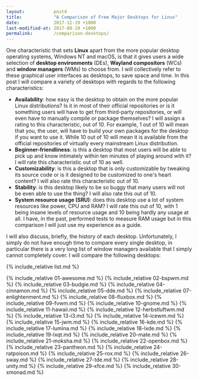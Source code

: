 ```yaml
---
layout:           post4
title:            "A Comparison of Free Major Desktops for Linux"
date:             2017-12-19 +1000
last-modified-at: 2017-09-19 +1000
permalink:        /comparison-desktops/
---
```


One characteristic that sets **Linux** apart from the more popular desktop operating systems, Windows NT and macOS, is that it gives users a wide selection of **desktop environments** (DEs), **Wayland compositors** (WCs) and **window managers** (WMs) to choose from. I will collectively refer to these graphical user interfaces as desktops, to save space and time. In this post I will compare a variety of desktops with regards to the following characteristics:

* **Availability**: how easy is the desktop to obtain on the more popular Linux distributions? Is it in most of their official repositories or is it something users will have to get from third-party repositories, or will even have to manually compile or package themselves? I will assign a rating to this characteristic, out of 10. For example, 1 out of 10 will mean that you, the user, will have to build your own packages for the desktop if you want to use it. While 10 out of 10 will mean it is available from the official repositories of virtually every mainstream Linux distribution.
* **Beginner-friendliness**: is this a desktop that most users will be able to pick up and know intimately within ten minutes of playing around with it? I will rate this characteristic out of 10 as well. 
* **Customizability**: is this a desktop that is only customizable by tweaking its source code or is it designed to be customized to one's heart content? I will also rate this characteristic out of 10. 
* **Stability**: is this desktop likely to be so buggy that many users will not be even able to use the thing? I will also rate this out of 10. 
* **System resource usage (SRU)**: does this desktop use a lot of system resources like power, CPU and RAM? I will rate this out of 10, with 1 being insane levels of resource usage and 10 being hardly any usage at all. I have, in the past, performed tests to measure RAM usage but in this comparison I will just use my experience as a guide.

I will also discuss, briefly, the history of each desktop. Unfortunately, I simply do not have enough time to compare every single desktop, in particular there is a very long list of window managers available that I simply cannot completely cover. I will compare the following desktops:

{% include_relative list.md %}

{% include_relative 01-awesome.md %}
{% include_relative 02-bspwm.md %}
{% include_relative 03-budgie.md %}
{% include_relative 04-cinnamon.md %}
{% include_relative 05-dde.md %}
{% include_relative 07-enlightenment.md %}
{% include_relative 08-fluxbox.md %}
{% include_relative 09-fvwm.md %}
{% include_relative 10-gnome.md %}
{% include_relative 11-hawaii.md %}
{% include_relative 12-herbstluftwm.md %}
{% include_relative 13-i3.md %}
{% include_relative 14-icewm.md %}
{% include_relative 15-jwm.md %}
{% include_relative 16-kde.md %}
{% include_relative 17-lumina.md %}
{% include_relative 18-lxde.md %}
{% include_relative 19-lxqt.md %}
{% include_relative 20-mate.md %}
{% include_relative 21-moksha.md %}
{% include_relative 22-openbox.md %}
{% include_relative 23-pantheon.md %}
{% include_relative 24-ratpoison.md %}
{% include_relative 25-rox.md %}
{% include_relative 26-sway.md %}
{% include_relative 27-tde.md %}
{% include_relative 28-unity.md %}
{% include_relative 29-xfce.md %}
{% include_relative 30-xmonad.md %}

